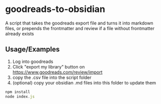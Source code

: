 # goodreads-to-obsidian

A script that takes the goodreads export file and turns it into markdown files, or prepends the frontmatter and review if a file  without frontmatter already exists


## Usage/Examples

1. Log into goodreads
2. Click "export my library" button on https://www.goodreads.com/review/import
3. copy the .csv file into the script folder
4. (optional) copy your obsidian .md files into this folder to update them

```javascript
npm install
node index.js
```
